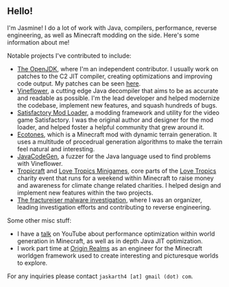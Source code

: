 ## Hello!
I'm Jasmine! I do a lot of work with Java, compilers, performance, reverse engineering, as well as Minecraft modding on the side. Here's some information about me!

Notable projects I've contributed to include:
* [The OpenJDK](https://github.com/openjdk/jdk), where I'm an independent contributor. I usually work on patches to the C2 JIT compiler, creating optimizations and improving code output. My patches can be seen [here](https://github.com/openjdk/jdk/pulls?q=author%3Ajaskarth).
* [Vineflower](https://github.com/Vineflower/vineflower), a cutting edge Java decompiler that aims to be as accurate and readable as possible. I'm the lead developer and helped modernize the codebase, implement new features, and squash hundreds of bugs.
* [Satisfactory Mod Loader](https://github.com/satisfactorymodding/SatisfactoryModLoader), a modding framework and utility for the video game Satisfactory. I was the original author and designer for the mod loader, and helped foster a helpful community that grew around it.
* [Ecotones](https://github.com/jaskarth/ecotones), which is a Minecraft mod with dynamic terrain generation. It uses a multitude of procedrual generation algorithms to make the terrain feel natural and interesting.
* [JavaCodeGen](https://github.com/Kroppeb/JavaCodeGen), a fuzzer for the Java language used to find problems with Vineflower.
* [Tropicraft](https://github.com/Tropicraft/Tropicraft) and [Love Tropics Minigames](https://github.com/LoveTropics/LTMinigames), core parts of the [Love Tropics](https://lovetropics.org/) charity event that runs for a weekend within Minecraft to raise money and awareness for climate change related charities. I helped design and implement new features within the two projects.
* [The fractureiser malware investigation](https://github.com/fractureiser-investigation/fractureiser), where I was an organizer, leading investigation efforts and contributing to reverse engineering.

Some other misc stuff:
* I have a [talk](https://www.youtube.com/watch?v=EI7CyaINVB8) on YouTube about performance optimization within world generation in Minecraft, as well as in depth Java JIT optimization.
* I work part time at [Origin Realms](https://originrealms.com/) as an engineer for the Minecraft worldgen framework used to create interesting and picturesque worlds to explore.

For any inquiries please contact `jaskarth4 [at] gmail (dot) com`.
